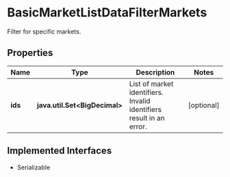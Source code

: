 

# BasicMarketListDataFilterMarkets

Filter for specific markets.

## Properties

Name | Type | Description | Notes
------------ | ------------- | ------------- | -------------
**ids** | **java.util.Set&lt;BigDecimal&gt;** | List of market identifiers. Invalid identifiers result in an error. |  [optional]


## Implemented Interfaces

* Serializable


